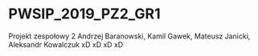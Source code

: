 # PWSIP_2019_PZ2_GR1
Projekt zespołowy 2
Andrzej Baranowski, Kamil Gawek, Mateusz Janicki, Aleksandr Kowalczuk
xD xD xD xD
